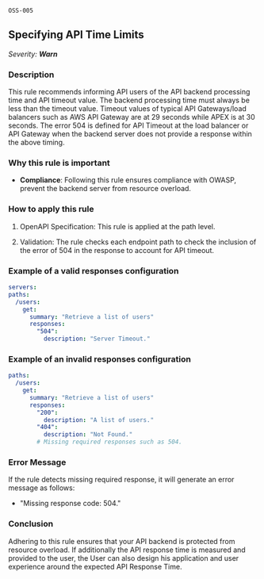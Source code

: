 `OSS-005`

## Specifying API Time Limits

_Severity: **Warn**_

### Description

This rule recommends informing API users of the API backend processing time and API timeout value. The backend processing time must always be less than the timeout value. Timeout values of typical API Gateways/load balancers such as AWS API Gateway are at 29 seconds while APEX is at 30 seconds.  The error 504 is defined for API Timeout at the load balancer or API Gateway when the backend server does not provide a response within the above timing.

### Why this rule is important

- **Compliance**: Following this rule ensures compliance with OWASP, prevent the backend server from resource overload.

### How to apply this rule

1. OpenAPI Specification:
   This rule is applied at the path level.

2. Validation:
   The rule checks each endpoint path to check the inclusion of the error of 504 in the response to account for API timeout.

### Example of a valid responses configuration

```yaml
servers:
paths:
  /users:
    get:
      summary: "Retrieve a list of users"
      responses:
        "504":
          description: "Server Timeout."
```

### Example of an invalid responses configuration

```yaml
paths:
  /users:
    get:
      summary: "Retrieve a list of users"
      responses:
        "200":
          description: "A list of users."
        "404":
          description: "Not Found."
        # Missing required responses such as 504.
```

### Error Message

If the rule detects missing required response, it will generate an error message as follows:

- "Missing response code: 504."

### Conclusion

Adhering to this rule ensures that your API backend is protected from resource overload. If additionally the API response time is measured and provided to the user, the User can also design his application and user experience around the expected API Response Time.
